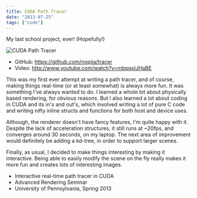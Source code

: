 ```yaml
---
title: CUDA Path Tracer
date: "2013-07-25"
tags: ["code"]
---
```


My last school project, ever! (Hopefully!)

![CUDA Path Tracer](/portfolio/cudatracer_1.jpg)

- GitHub: https://github.com/nopjia/tracer
- Video: http://www.youtube.com/watch?v=mbpqxlJHaBE

This was my first ever attempt at writing a path tracer, and of course, making things real-time (or at least somewhat) is always more fun. It was something I've always wanted to do. I learned a whole lot about physically based rendering, for obvious reasons. But I also learned a lot about coding in CUDA and its in's and out's, which involved writing a lot of pure C code and writing nifty inline structs and functions for both host and device uses.

Although, the renderer doesn't have fancy features, I'm quite happy with it. Despite the lack of acceleration structures, it still runs at ~20fps, and converges around 30 seconds, on my laptop. The next area of improvement would definitely be adding a kd-tree, in order to support larger scenes.

Finally, as usual, I decided to make things interesting by making it interactive. Being able to easily modify the scene on the fly really makes it more fun and creates lots of interesting images.

- Interactive real-time path tracer in CUDA
- Advanced Rendering Seminar
- University of Pennsylvania, Spring 2013
